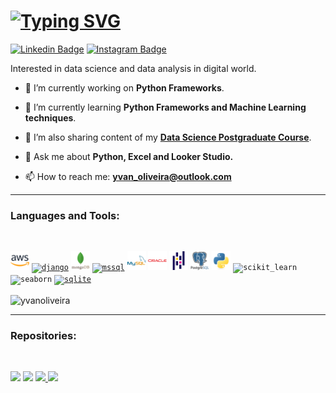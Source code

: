 <h1 align="left">
  <a href="https://git.io/typing-svg"><img src="https://readme-typing-svg.demolab.com?font=Arial&size=28&pause=1000&random=false&width=435&lines=Hi 👋🏼 I'm+Yvan+Oliveira" alt="Typing SVG" /></a>
</h1>


[![Linkedin Badge](https://img.shields.io/badge/-LinkedIn-0e76a8?style=flat-square&logo=Linkedin&logoColor=white)](https://www.linkedin.com/in/yvanoliveira)
[![Instagram Badge](https://img.shields.io/badge/-Instagram-e4305f?style=flat-square&logo=Instagram&logoColor=white)](https://instagram.com/yvan.oliveira)


<p align="left">Interested in data science and data analysis in digital world.</p>


- 🔭 I’m currently working on **Python Frameworks**.

- 🌱 I’m currently learning **Python Frameworks and Machine Learning techniques**.

- 🔁 I’m also sharing content of my  <a href="https://github.com/yvanoliveira/ipp_projects" title="Postgraduate projects">**Data Science Postgraduate Course**</a>.

- 💬 Ask me about **Python, Excel and Looker Studio.**

- 📫 How to reach me: **yvan_oliveira@outlook.com**


<hr>
<h3 align="left">Languages and Tools:</h3>

<br/>

<p align="left"> 
  <a href="https://aws.amazon.com" target="_blank" rel="noreferrer"><code><img src="https://raw.githubusercontent.com/devicons/devicon/master/icons/amazonwebservices/amazonwebservices-original-wordmark.svg" alt="aws" width="30" height="30"/></code></a> 
  <a href="https://www.djangoproject.com/" target="_blank" rel="noreferrer"><code><img src="https://cdn.worldvectorlogo.com/logos/django.svg" alt="django" width="30" height="30"/></code></a> 
  <a href="https://www.mongodb.com/" target="_blank" rel="noreferrer"><code><img src="https://raw.githubusercontent.com/devicons/devicon/master/icons/mongodb/mongodb-original-wordmark.svg" alt="mongodb" width="30" height="30"/></code></a> 
  <a href="https://www.microsoft.com/en-us/sql-server" target="_blank" rel="noreferrer"><code><img src="https://www.svgrepo.com/show/303229/microsoft-sql-server-logo.svg" alt="mssql" width="30" height="30"/></code></a> 
  <a href="https://www.mysql.com/" target="_blank" rel="noreferrer"><code><img src="https://raw.githubusercontent.com/devicons/devicon/master/icons/mysql/mysql-original-wordmark.svg" alt="mysql" width="30" height="30"/></code></a> 
  <a href="https://www.oracle.com/" target="_blank" rel="noreferrer"><code><img src="https://raw.githubusercontent.com/devicons/devicon/master/icons/oracle/oracle-original.svg" alt="oracle" width="30" height="30"/></code></a> 
  <a href="https://pandas.pydata.org/" target="_blank" rel="noreferrer"><code><img src="https://raw.githubusercontent.com/devicons/devicon/2ae2a900d2f041da66e950e4d48052658d850630/icons/pandas/pandas-original.svg" alt="pandas" width="30" height="30"/></code></a> 
  <a href="https://www.postgresql.org" target="_blank" rel="noreferrer"><code><img src="https://raw.githubusercontent.com/devicons/devicon/master/icons/postgresql/postgresql-original-wordmark.svg" alt="postgresql" width="30" height="30"/></code></a> 
  <a href="https://www.python.org" target="_blank" rel="noreferrer"></a><code><img src="https://raw.githubusercontent.com/devicons/devicon/master/icons/python/python-original.svg" alt="python" width="30" height="30"/></code></a> 
  <a href="https://scikit-learn.org/" target="_blank" rel="noreferrer"></a><code><img src="https://upload.wikimedia.org/wikipedia/commons/0/05/Scikit_learn_logo_small.svg" alt="scikit_learn" width="30" height="30"/></code></a> 
  <a href="https://seaborn.pydata.org/" target="_blank" rel="noreferrer"></a><code><img src="https://seaborn.pydata.org/_images/logo-mark-lightbg.svg" alt="seaborn" width="30" height="30"/></code></a> 
  <a href="https://www.sqlite.org/" target="_blank" rel="noreferrer"><code><img src="https://www.vectorlogo.zone/logos/sqlite/sqlite-icon.svg" alt="sqlite" width="30" height="30"/></code></a>
  </p>

<p><img align="center" src="https://github-readme-stats.vercel.app/api/top-langs?username=yvanoliveira&show_icons=true&theme=github_dark&locale=en&layout=compact&border_color=61dafb&hide_border=true&size_weight=0.5&count_weight=0.5" alt="yvanoliveira"/></p>

<hr>

<h3 align="left">Repositories:</h3>
<br>
<p align="left">
  <a href="https://github.com/yvanoliveira/final_project_graduation/" title="Final Project of Graduation"><img height="110" src="https://github-readme-stats.vercel.app/api/pin/?username=yvanoliveira&repo=final_project_graduation&theme=github_dark&border_color=61dafb&border_radius=5"></a>
  <a href="https://github.com/yvanoliveira/mechanics/" title="Mechanics"><img height="110" src="https://github-readme-stats.vercel.app/api/pin/?username=yvanoliveira&repo=mechanics&theme=github_dark&border_color=61dafb&border_radius=5"></a>
  <a href="https://github.com/yvanoliveira/ipp_projects" title="Postgraduate projects"><img height="110" src="https://github-readme-stats.vercel.app/api/pin/?username=yvanoliveira&repo=ipp_projects&theme=github_dark&border_color=61dafb&border_radius=5">
  </a>
  <a href="https://github.com/yvanoliveira/exploratory_data" title="Exploring data"><img height="110" src="https://github-readme-stats.vercel.app/api/pin/?username=yvanoliveira&repo=exploratory_data&theme=github_dark&border_color=61dafb&border_radius=5">
  </a>
</p>
